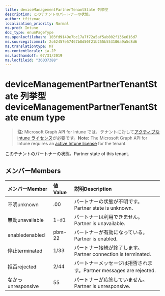 ```yaml
---
title: deviceManagementPartnerTenantState 列挙型
description: このテナントのパートナーの状態。
author: tfitzmac
localization_priority: Normal
ms.prod: Intune
doc_type: enumPageType
ms.openlocfilehash: 103fd9149e7bc17a7f72a5af5ab002f136e616d7
ms.sourcegitcommit: 2c62457e57467b8d50f21b255b553106a9a5d8d6
ms.translationtype: MT
ms.contentlocale: ja-JP
ms.lasthandoff: 07/31/2019
ms.locfileid: "36037388"
---
```

# <a name="devicemanagementpartnertenantstate-enum-type"></a><span data-ttu-id="9ebcd-103">deviceManagementPartnerTenantState 列挙型</span><span class="sxs-lookup"><span data-stu-id="9ebcd-103">deviceManagementPartnerTenantState enum type</span></span>

> <span data-ttu-id="9ebcd-104">**注:** Microsoft Graph API for Intune では、テナントに対して[アクティブな intune ライセンス](https://go.microsoft.com/fwlink/?linkid=839381)が必要です。</span><span class="sxs-lookup"><span data-stu-id="9ebcd-104">**Note:** The Microsoft Graph API for Intune requires an [active Intune license](https://go.microsoft.com/fwlink/?linkid=839381) for the tenant.</span></span>

<span data-ttu-id="9ebcd-105">このテナントのパートナーの状態。</span><span class="sxs-lookup"><span data-stu-id="9ebcd-105">Partner state of this tenant.</span></span>

## <a name="members"></a><span data-ttu-id="9ebcd-106">メンバー</span><span class="sxs-lookup"><span data-stu-id="9ebcd-106">Members</span></span>
|<span data-ttu-id="9ebcd-107">メンバー</span><span class="sxs-lookup"><span data-stu-id="9ebcd-107">Member</span></span>|<span data-ttu-id="9ebcd-108">値</span><span class="sxs-lookup"><span data-stu-id="9ebcd-108">Value</span></span>|<span data-ttu-id="9ebcd-109">説明</span><span class="sxs-lookup"><span data-stu-id="9ebcd-109">Description</span></span>|
|:---|:---|:---|
|<span data-ttu-id="9ebcd-110">不明</span><span class="sxs-lookup"><span data-stu-id="9ebcd-110">unknown</span></span>|<span data-ttu-id="9ebcd-111">.0</span><span class="sxs-lookup"><span data-stu-id="9ebcd-111">0</span></span>|<span data-ttu-id="9ebcd-112">パートナーの状態が不明です。</span><span class="sxs-lookup"><span data-stu-id="9ebcd-112">Partner state is unknown.</span></span>|
|<span data-ttu-id="9ebcd-113">無効</span><span class="sxs-lookup"><span data-stu-id="9ebcd-113">unavailable</span></span>|<span data-ttu-id="9ebcd-114">1-d</span><span class="sxs-lookup"><span data-stu-id="9ebcd-114">1</span></span>|<span data-ttu-id="9ebcd-115">パートナーは利用できません。</span><span class="sxs-lookup"><span data-stu-id="9ebcd-115">Partner is unavailable.</span></span>|
|<span data-ttu-id="9ebcd-116">enabled</span><span class="sxs-lookup"><span data-stu-id="9ebcd-116">enabled</span></span>|<span data-ttu-id="9ebcd-117">pbm-2</span><span class="sxs-lookup"><span data-stu-id="9ebcd-117">2</span></span>|<span data-ttu-id="9ebcd-118">パートナーが有効になっている。</span><span class="sxs-lookup"><span data-stu-id="9ebcd-118">Partner is enabled.</span></span>|
|<span data-ttu-id="9ebcd-119">停止</span><span class="sxs-lookup"><span data-stu-id="9ebcd-119">terminated</span></span>|<span data-ttu-id="9ebcd-120">1/3</span><span class="sxs-lookup"><span data-stu-id="9ebcd-120">3</span></span>|<span data-ttu-id="9ebcd-121">パートナー接続が終了します。</span><span class="sxs-lookup"><span data-stu-id="9ebcd-121">Partner connection is terminated.</span></span>|
|<span data-ttu-id="9ebcd-122">拒否</span><span class="sxs-lookup"><span data-stu-id="9ebcd-122">rejected</span></span>|<span data-ttu-id="9ebcd-123">2/4</span><span class="sxs-lookup"><span data-stu-id="9ebcd-123">4</span></span>|<span data-ttu-id="9ebcd-124">パートナーメッセージは拒否されます。</span><span class="sxs-lookup"><span data-stu-id="9ebcd-124">Partner messages are rejected.</span></span>|
|<span data-ttu-id="9ebcd-125">なかっ</span><span class="sxs-lookup"><span data-stu-id="9ebcd-125">unresponsive</span></span>|<span data-ttu-id="9ebcd-126">5</span><span class="sxs-lookup"><span data-stu-id="9ebcd-126">5</span></span>|<span data-ttu-id="9ebcd-127">パートナーが応答していません。</span><span class="sxs-lookup"><span data-stu-id="9ebcd-127">Partner is unresponsive.</span></span>|



